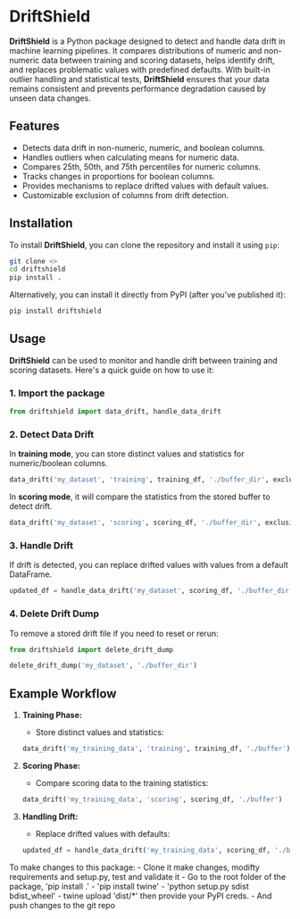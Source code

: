 # DriftShield

**DriftShield** is a Python package designed to detect and handle data drift in machine learning pipelines. It compares distributions of numeric and non-numeric data between training and scoring datasets, helps identify drift, and replaces problematic values with predefined defaults. With built-in outlier handling and statistical tests, **DriftShield** ensures that your data remains consistent and prevents performance degradation caused by unseen data changes.

## Features

- Detects data drift in non-numeric, numeric, and boolean columns.
- Handles outliers when calculating means for numeric data.
- Compares 25th, 50th, and 75th percentiles for numeric columns.
- Tracks changes in proportions for boolean columns.
- Provides mechanisms to replace drifted values with default values.
- Customizable exclusion of columns from drift detection.

## Installation

To install **DriftShield**, you can clone the repository and install it using `pip`:

```bash
git clone <>
cd driftshield
pip install .
```

Alternatively, you can install it directly from PyPI (after you’ve published it):

```bash
pip install driftshield
```

## Usage

**DriftShield** can be used to monitor and handle drift between training and scoring datasets. Here's a quick guide on how to use it:

### 1. Import the package

```python
from driftshield import data_drift, handle_data_drift
```

### 2. Detect Data Drift

In **training mode**, you can store distinct values and statistics for numeric/boolean columns.

```python
data_drift('my_dataset', 'training', training_df, './buffer_dir', exclusions=['column_to_exclude'])
```

In **scoring mode**, it will compare the statistics from the stored buffer to detect drift.

```python
data_drift('my_dataset', 'scoring', scoring_df, './buffer_dir', exclusions=['column_to_exclude'])
```

### 3. Handle Drift

If drift is detected, you can replace drifted values with values from a default DataFrame.

```python
updated_df = handle_data_drift('my_dataset', scoring_df, './buffer_dir', default_replacements_df, exclusions=['column_to_exclude'])
```

### 4. Delete Drift Dump

To remove a stored drift file if you need to reset or rerun:

```python
from driftshield import delete_drift_dump

delete_drift_dump('my_dataset', './buffer_dir')
```

## Example Workflow

1. **Training Phase:**
   - Store distinct values and statistics:
   ```python
   data_drift('my_training_data', 'training', training_df, './buffer')
   ```

2. **Scoring Phase:**
   - Compare scoring data to the training statistics:
   ```python
   data_drift('my_training_data', 'scoring', scoring_df, './buffer')
   ```

3. **Handling Drift:**
   - Replace drifted values with defaults:
   ```python
   updated_df = handle_data_drift('my_training_data', scoring_df, './buffer', default_replacements_df)
   ```


To make changes to this package:
    - Clone it make changes, modifty requirements and setup.py, test and validate it
    - Go to the root folder of the package, 'pip install .'
    - 'pip install twine'
    - 'python setup.py sdist bdist_wheel'
    - twine upload 'dist/*' then provide your PyPI creds. 
    - And push changes to the git repo